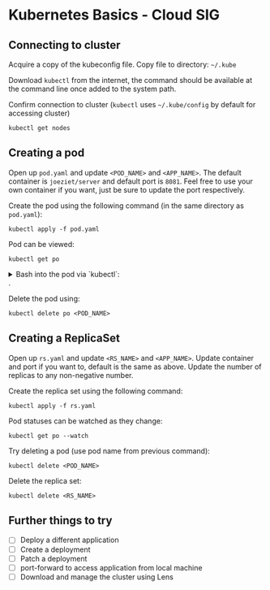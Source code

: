 # Kubernetes Basics - Cloud SIG

## Connecting to cluster

Acquire a copy of the kubeconfig file. Copy file to directory: `~/.kube`

Download `kubectl` from the internet, the command should be available at the command line once added to the system path.

Confirm connection to cluster (`kubectl` uses `~/.kube/config` by default for accessing cluster)

`kubectl get nodes`

## Creating a pod

Open up `pod.yaml` and update `<POD_NAME>` and `<APP_NAME>`. The default container is `joeziet/server` and default port is `8081`. Feel free to use your own container if you want, just be sure to update the port respectively.

Create the pod using the following command (in the same directory as `pod.yaml`):

`kubectl apply -f pod.yaml`

Pod can be viewed:

`kubectl get po`

<details>
<summary>Bash into the pod via `kubectl`:</summary>
  
  `kubectl exec -it <POD_NAME> -- /bin/bash`

  Once bashed in, you should be able be placed at a linux terminal. You can run the following few commands:

  1. View hostname (this should match the podname)

    `hostname`
  2. Curl application at localhost (update port if you're using a different app):

    `curl localhost:8081`
  3. Curl application at hostname:

    `curl <POD_NAME>:8081`

</details>
.


Delete the pod using:

`kubectl delete po <POD_NAME>`

## Creating a ReplicaSet

Open up `rs.yaml` and update `<RS_NAME>` and `<APP_NAME>`. Update container and port if you want to, default is the same as above. Update the number of replicas to any non-negative number.

Create the replica set using the following command:

`kubectl apply -f rs.yaml`

Pod statuses can be watched as they change:

`kubectl get po --watch`

Try deleting a pod (use pod name from previous command):

`kubectl delete <POD_NAME>`


Delete the replica set:

`kubectl delete <RS_NAME>`

## Further things to try

- [ ] Deploy a different application
- [ ] Create a deployment
- [ ] Patch a deployment
- [ ] port-forward to access application from local machine
- [ ] Download and manage the cluster using Lens
